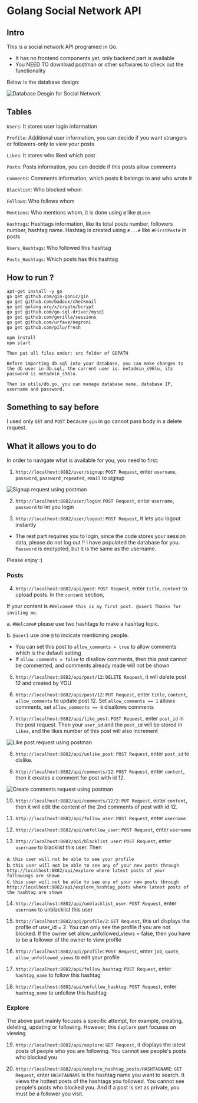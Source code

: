 # Golang Social Network API

## Intro

This is a social network API programed in Go. 

* It has no frontend components yet, only backend part is available
* You NEED TO download postman or other softwares to check out the functionality

Below is the database design: 

![Database Desgin for Social Network](readmeImgs/SocialNet_DB.jpg)

## Tables

`Users`: It stores user login information

`Profile`: Additional user information, you can decide if you want strangers or followers-only to view your posts

`Likes`: It stores who liked which post

`Posts`: Posts information, you can decide if this posts allow comments

`Comments`: Comments information, which posts it belongs to and who wrote it

`Blacklist`: Who blocked whom

`Follows`: Who follows whom

`Mentions`: Who mentions whom, it is done using `@` like `@Leon`

`Hashtags`: Hashtags information, like its total posts number, followers number, hashtag name. Hashtag is created using `#...#` like `#FirstPost#` in posts

`Users_Hashtags`: Who followed this hashtag

`Posts_Hashtags`: Which posts has this hashtag

## How to run ?

```
apt-get install -y go 
go get github.com/gin-gonic/gin
go get github.com/badoux/checkmail
go get golang.org/x/crypto/bcrypt
go get github.com/go-sql-driver/mysql
go get github.com/gorilla/sessions
go get github.com/urfave/negroni
go get github.com/pilu/fresh

npm install 
npm start

Then put all files under: src folder of GOPATH

Before importing db.sql into your database, you can make changes to the db user in db.sql, the current user is: netadmin_s96lu, its password is netadmin_s96lu.

Then in utils/db.go, you can manage database name, database IP, username and password. 
```

## Something to say before

I used only `GET` and `POST` because `gin` in go cannot pass body in a delete request. 

## What it allows you to do

In order to navigate what is available for you, you need to first: 

1. `http://localhost:8882/user/signup`: `POST Request`, enter `username`, `password`, `password_repeated`, `email` to signup

![Signup request using postman](readmeImgs/signup_request.png)

2. `http://localhost:8882/user/login`: `POST Request`, enter `username`, `password` to let you login

3. `http://localhost:8882/user/logout`: `POST Request`, It lets you logout instantly

* The rest part requires you to login, since the code stores your session data, please do not log out !! I have populated the database for you. `Password` is encrypted, but it is the same as the username. 

Please enjoy :)

### Posts

4. `http://localhost:8882/api/post`: `POST Request`, enter `title`, `content` to upload posts. In the `content` section, 

If your content is `#Welcome# this is my first post. @user1 Thanks for inviting me`. 

a. `#Welcome#` please use two hashtags to make a hashtag topic. <br />

b. `@user1` use one `@` to indicate mentioning people. <br />

* You can set this post to `allow_comments = true` to allow comments which is the default setting
* If `allow_comments = false` to disallow comments, then this post cannot be commented, and comments already made will not be shown

5. `http://localhost:8882/api/post/12`: `DELETE Request`, it will delete post 12 and created by YOU

6. `http://localhost:8882/api/post/12`: `PUT Request`, enter `title`, `content`, `allow_comments` to update post 12. Set `allow_comments == 1` allows comments, set `allow_comments == 0` disallows comments

7. `http://localhost:8882/api/like_post`: `POST Request`, enter `post_id` in the post request. Then your `user_id` and the `post_id` will be stored in `Likes`, and the likes number of this post will also increment

![Like post request using postman](readmeImgs/like_post.png)

8. `http://localhost:8882/api/unlike_post`: `POST Request`, enter `post_id` to dislike. 

9. `http://localhost:8882/api/comments/12`: `POST Request`, enter `content`, then it creates a comment for post with id 12. 

![Create comments request using postman](readmeImgs/create_comments.png)

10. `http://localhost:8882/api/comments/12/2`: `PUT Request`, enter `content`, then it will edit the content of the 2nd comments of post with id 12. 

11. `http://localhost:8882/api/follow_user`: `POST Request`, enter `username`

12. `http://localhost:8882/api/unfollow_user`: `POST Request`, enter `username`

13. `http://localhost:8882/api/blacklist_user`: `POST Request`, enter `username` to blacklist this user. Then 

a. `this user will not be able to see your profile`  <br />
b. `this user will not be able to see any of your new posts through http://localhost:8882/api/explore where latest posts of your followings are shown`  <br />
c. `this user will not be able to see any of your new posts through http://localhost:8882/api/explore_hashtag_posts where latest posts of the hashtag are shown`  <br />

14. `http://localhost:8882/api/unblacklist_user`: `POST Request`, enter `username` to unblacklist this user

15. `http://localhost:8882/api/profile/2`: `GET Request`, this url displays the profile of user_id = 2. You can only see the profile if you are not blocked. If the owner set allow_unfollowed_views = false, then you have to be a follower of the owner to view profile

16. `http://localhost:8882/api/profile`: `POST Request`, enter `job`, `quote`, `allow_unfollowed_views` to edit your profile

17. `http://localhost:8882/api/follow_hashtag`: `POST Request`, enter `hashtag_name` to follow this hashtag

18. `http://localhost:8882/api/unfollow_hashtag`: `POST Request`, enter `hashtag_name` to unfollow this hashtag

### Explore

The above part mainly focuses a specific attempt, for example, creating, deleting, updating or following. However, this `Explore` part focuses on viewing

19. `http://localhost:8882/api/explore`: `GET Request`, it displays the latest posts of people who you are following. You cannot see people's posts who blocked you

20. `http://localhost:8882/api/explore_hashtag_posts/HASHTAGNAME`: `GET Request`, enter `HASHTAGNAME` is the hashtag name you want to search. It views the hottest posts of the hashtags you followed. You cannot see people's posts who blocked you. And if a post is set as private, you must be a follower you visit.  